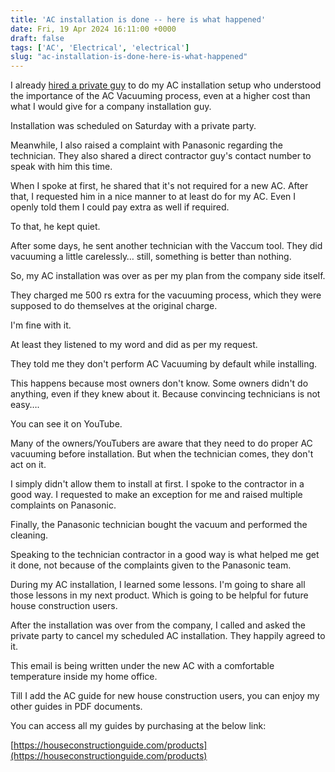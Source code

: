 ```yaml
---
title: 'AC installation is done -- here is what happened'
date: Fri, 19 Apr 2024 16:11:00 +0000
draft: false
tags: ['AC', 'Electrical', 'electrical']
slug: "ac-installation-is-done-here-is-what-happened"
---
```


I already [hired a private guy](https://houseconstructionguide.com/my-new-ac-installation-circus/) to do my AC installation setup who understood the importance of the AC Vacuuming process, even at a higher cost than what I would give for a company installation guy.

Installation was scheduled on Saturday with a private party.

Meanwhile, I also raised a complaint with Panasonic regarding the technician. They also shared a direct contractor guy's contact number to speak with him this time.

When I spoke at first, he shared that it's not required for a new AC. After that, I requested him in a nice manner to at least do for my AC. Even I openly told them I could pay extra as well if required.

To that, he kept quiet.

After some days, he sent another technician with the Vaccum tool. They did vacuuming a little carelessly… still, something is better than nothing.

So, my AC installation was over as per my plan from the company side itself.

They charged me 500 rs extra for the vacuuming process, which they were supposed to do themselves at the original charge.

I'm fine with it.

At least they listened to my word and did as per my request.

They told me they don't perform AC Vacuuming by default while installing.

This happens because most owners don't know. Some owners didn't do anything, even if they knew about it. Because convincing technicians is not easy….

You can see it on YouTube.

Many of the owners/YouTubers are aware that they need to do proper AC vacuuming before installation. But when the technician comes, they don't act on it.

I simply didn't allow them to install at first. I spoke to the contractor in a good way. I requested to make an exception for me and raised multiple complaints on Panasonic.

Finally, the Panasonic technician bought the vacuum and performed the cleaning.

Speaking to the technician contractor in a good way is what helped me get it done, not because of the complaints given to the Panasonic team.

During my AC installation, I learned some lessons. I'm going to share all those lessons in my next product. Which is going to be helpful for future house construction users.

After the installation was over from the company, I called and asked the private party to cancel my scheduled AC installation. They happily agreed to it.

This email is being written under the new AC with a comfortable temperature inside my home office.

Till I add the AC guide for new house construction users, you can enjoy my other guides in PDF documents.

You can access all my guides by purchasing at the below link:

[https://houseconstructionguide.com/products](https://houseconstructionguide.com/products)